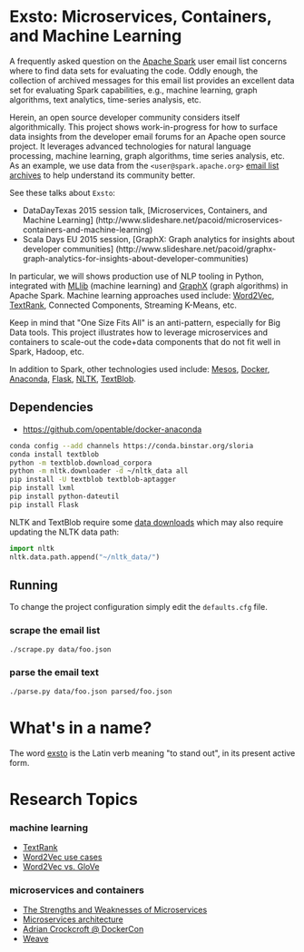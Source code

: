 # Exsto: Microservices, Containers, and Machine Learning

A frequently asked question on the [Apache Spark](http://spark.apache.org/) 
user email list concerns where to find data sets for evaluating the code.
Oddly enough, the collection of archived messages for this email list
provides an excellent data set for evaluating Spark capabilities, e.g.,
machine learning, graph algorithms, text analytics, time-series analysis, etc.

Herein, an open source developer community considers itself algorithmically.
This project shows work-in-progress for how to surface data insights from 
the developer email forums for an Apache open source project. 
It leverages advanced technologies for natural language processing, machine 
learning, graph algorithms, time series analysis, etc.
As an example, we use data from the `<user@spark.apache.org>` 
[email list archives](http://mail-archives.apache.org) to help understand 
its community better.

See these talks about `Exsto`:
<ul>
<li>
DataDayTexas 2015 session talk,
[Microservices, Containers, and Machine Learning]
(http://www.slideshare.net/pacoid/microservices-containers-and-machine-learning)
</li>
<li>
Scala Days EU 2015 session,
[GraphX: Graph analytics for insights about developer communities]
(http://www.slideshare.net/pacoid/graphx-graph-analytics-for-insights-about-developer-communities)
</li>
</ul>

In particular, we will shows production use of NLP tooling in Python, 
integrated with
[MLlib](http://spark.apache.org/docs/latest/mllib-guide.html)
(machine learning) and 
[GraphX](http://spark.apache.org/docs/latest/graphx-programming-guide.html)
(graph algorithms) in Apache Spark. 
Machine learning approaches used include: 
[Word2Vec](https://code.google.com/p/word2vec/), 
[TextRank](http://web.eecs.umich.edu/~mihalcea/papers/mihalcea.emnlp04.pdf),
Connected Components, Streaming K-Means, etc.

Keep in mind that "One Size Fits All" is an anti-pattern, especially for 
Big Data tools. 
This project illustrates how to leverage microservices and containers to 
scale-out the code+data components that do not fit well in Spark, Hadoop, etc.

In addition to Spark, other technologies used include: 
[Mesos](http://mesos.apache.org/),
[Docker](https://www.docker.com/),
[Anaconda](http://continuum.io/downloads),
[Flask](http://flask.pocoo.org/),
[NLTK](http://www.nltk.org/),
[TextBlob](https://textblob.readthedocs.org/en/dev/).


## Dependencies

  * https://github.com/opentable/docker-anaconda

```bash
conda config --add channels https://conda.binstar.org/sloria
conda install textblob
python -m textblob.download_corpora
python -m nltk.downloader -d ~/nltk_data all
pip install -U textblob textblob-aptagger
pip install lxml
pip install python-dateutil
pip install Flask
```

NLTK and TextBlob require some
[data downloads](https://s3.amazonaws.com/textblob/nltk_data.tar.gz)
which may also require updating the NLTK data path:

```python
import nltk
nltk.data.path.append("~/nltk_data/")
```


## Running

To change the project configuration simply edit the `defaults.cfg`
file.


### scrape the email list

```bash
./scrape.py data/foo.json
```

### parse the email text

```bash
./parse.py data/foo.json parsed/foo.json
```


# What's in a name?

The word [exsto](http://en.wiktionary.org/wiki/exsto) is the Latin
verb meaning "to stand out", in its present active form.


# Research Topics

### machine learning

  * [TextRank](http://web.eecs.umich.edu/~mihalcea/papers/mihalcea.emnlp04.pdf)
  * [Word2Vec use cases](http://www.yseam.com/blog/WV.html)
  * [Word2Vec vs. GloVe](http://radimrehurek.com/2014/12/making-sense-of-word2vec/)

### microservices and containers

  * [The Strengths and Weaknesses of Microservices](http://www.infoq.com/news/2014/05/microservices)
  * [Microservices architecture](http://martinfowler.com/articles/microservices.html)
  * [Adrian Crockcroft @ DockerCon](https://blog.docker.com/2014/12/dockercon-europe-keynote-state-of-the-art-in-microservices-by-adrian-cockcroft-battery-ventures/)
  * [Weave](https://github.com/zettio/weave)
